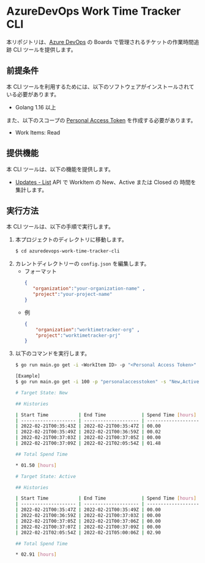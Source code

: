 # AzureDevOps Work Time Tracker CLI

本リポジトリは、[Azure DevOps](https://azure.microsoft.com/ja-jp/services/devops/) の Boards で管理されるチケットの作業時間追跡 CLI ツールを提供します。

## 前提条件

本 CLI ツールを利用するためには、以下のソフトウェアがインストールされている必要があります。

* Golang 1.16 以上

また、以下のスコープの [Personal Access Token](https://docs.microsoft.com/ja-jp/azure/devops/organizations/accounts/use-personal-access-tokens-to-authenticate?view=azure-devops&tabs=preview-page#create-a-pat) を作成する必要があります。

* Work Items: Read

## 提供機能

本 CLI ツールは、以下の機能を提供します。

* [Updates - List](https://docs.microsoft.com/en-us/rest/api/azure/devops/wit/updates/list?view=azure-devops-rest-6.0) API で WorkItem の New、Active または Closed の 時間を集計します。

## 実行方法

本 CLI ツールは、以下の手順で実行します。

1. 本プロジェクトのディレクトリに移動します。
   ```sh
   $ cd azuredevops-work-time-tracker-cli
   ```
1. カレントディレクトリーの `config.json` を編集します。
   * フォーマット
      ```json
      {
         "organization":"your-organization-name" ,
         "project":"your-project-name"
      }
      ```
   * 例
       ```json
       {
           "organization":"worktimetracker-org" ,
           "project":"worktimetracker-prj"
       }
       ```
1. 以下のコマンドを実行します。
   ```sh
   $ go run main.go get -i <WorkItem ID> -p "<Personal Access Token>" -s "<StatusA,StatusB>"

   [Example]
   $ go run main.go get -i 100 -p "personalaccesstoken" -s "New,Active"

   # Target State: New

   ## Histories

   | Start Time           | End Time             | Spend Time [hours]   |
   | -------------------- | -------------------- | -------------------- |
   | 2022-02-21T00:35:43Z | 2022-02-21T00:35:47Z | 00.00                |
   | 2022-02-21T00:35:49Z | 2022-02-21T00:36:59Z | 00.02                |
   | 2022-02-21T00:37:03Z | 2022-02-21T00:37:05Z | 00.00                |
   | 2022-02-21T00:37:09Z | 2022-02-21T02:05:54Z | 01.48                |

   ## Total Spend Time

   * 01.50 [hours]

   # Target State: Active

   ## Histories

   | Start Time           | End Time             | Spend Time [hours]   |
   | -------------------- | -------------------- | -------------------- |
   | 2022-02-21T00:35:47Z | 2022-02-21T00:35:49Z | 00.00                |
   | 2022-02-21T00:36:59Z | 2022-02-21T00:37:03Z | 00.00                |
   | 2022-02-21T00:37:05Z | 2022-02-21T00:37:06Z | 00.00                |
   | 2022-02-21T00:37:07Z | 2022-02-21T00:37:09Z | 00.00                |
   | 2022-02-21T02:05:54Z | 2022-02-21T05:00:06Z | 02.90                |

   ## Total Spend Time

   * 02.91 [hours]
   ```
